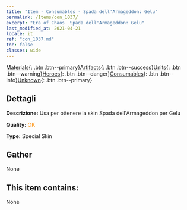```yaml
---
title: "Item - Consumables - Spada dell'Armageddon: Gelu"
permalink: /Items/con_1037/
excerpt: "Era of Chaos  Spada dell'Armageddon: Gelu"
last_modified_at: 2021-04-21
locale: it
ref: "con_1037.md"
toc: false
classes: wide
---
```

 [Materials](/it/Items/){: .btn .btn--primary}[Artifacts](/it/Items/Artifacts/){: .btn .btn--success}[Units](/it/Items/Units/){: .btn .btn--warning}[Heroes](/it/Items/Heroes/){: .btn .btn--danger}[Consumables](/it/Items/Consumables/){: .btn .btn--info}[Unknown](/it/Items/Unknown/){: .btn .btn--primary}

## Dettagli
 **Descrizione:** Usa per ottenere la skin Spada dell'Armageddon per Gelu

 **Quality:** <span style="color: #FF8C00">OK</span>

 **Type:** Special Skin

## Gather

  None

## This item contains:

  None

